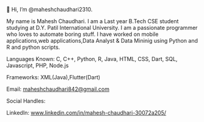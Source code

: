 👋 Hi, I’m @maheshchaudhari2310.

My name is Mahesh Chaudhari. I am a Last year B.Tech CSE student studying at D.Y. Patil International University. I am a passionate programmer who loves to automate boring stuff. I have worked on mobile applications,web applications,Data Analyst & Data Mininig using Python and R and python scripts.

Languages Known: C, C++, Python, R, Java, HTML, CSS, Dart, SQL, Javascript, PHP, Node.js

Frameworks: XML(Java),Flutter(Dart)

Email: maheshchaudhari842@gmail.com

Social Handles:

LinkedIn: www.linkedin.com/in/mahesh-chaudhari-30072a205/
